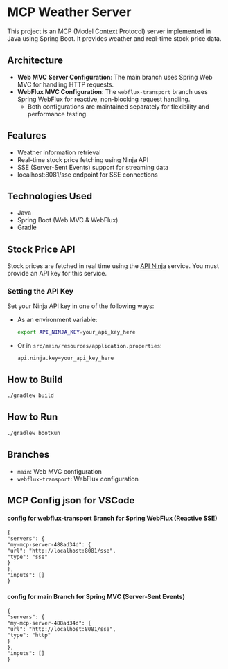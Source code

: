 # MCP Weather Server

This project is an MCP (Model Context Protocol) server implemented in Java using Spring Boot. It provides weather and real-time stock price data.

## Architecture

- **Web MVC Server Configuration**: The main branch uses Spring Web MVC for handling HTTP requests.
- **WebFlux MVC Configuration**: The `webflux-transport` branch uses Spring WebFlux for reactive, non-blocking request handling.
  - Both configurations are maintained separately for flexibility and performance testing.

## Features
- Weather information retrieval
- Real-time stock price fetching using Ninja API
- SSE (Server-Sent Events) support for streaming data
- localhost:8081/sse endpoint for SSE connections

## Technologies Used
- Java
- Spring Boot (Web MVC & WebFlux)
- Gradle

## Stock Price API
Stock prices are fetched in real time using the [API Ninja](https://api-ninjas.com/api/stock-price) service. You must provide an API key for this service.

### Setting the API Key
Set your Ninja API key in one of the following ways:

- As an environment variable:
  ```bash
  export API_NINJA_KEY=your_api_key_here
  ```
- Or in `src/main/resources/application.properties`:
  ```properties
  api.ninja.key=your_api_key_here
  ```

## How to Build
```bash
./gradlew build
```

## How to Run
```bash
./gradlew bootRun
```

## Branches
- `main`: Web MVC configuration
- `webflux-transport`: WebFlux configuration

## MCP Config json for VSCode

#### config for webflux-transport Branch for Spring WebFlux (Reactive SSE)
```
{
"servers": {
"my-mcp-server-488ad34d": {
"url": "http://localhost:8081/sse",
"type": "sse"
}
},
"inputs": []
}
```
#### config for main Branch for Spring MVC (Server-Sent Events)
```
{
"servers": {
"my-mcp-server-488ad34d": {
"url": "http://localhost:8081/sse",
"type": "http"
}
},
"inputs": []
}
```


